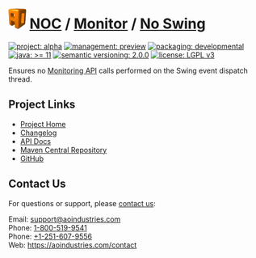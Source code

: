 # [<img src="ao-logo.png" alt="AO Logo" width="35" height="40">](https://github.com/ao-apps) [NOC](https://github.com/ao-apps/noc) / [Monitor](https://github.com/ao-apps/noc-monitor) / [No Swing](https://github.com/ao-apps/noc-monitor-noswing)

[![project: alpha](https://aoindustries.com/ao-badges/project-alpha.svg)](https://aoindustries.com/life-cycle#project-alpha)
[![management: preview](https://aoindustries.com/ao-badges/management-preview.svg)](https://aoindustries.com/life-cycle#management-preview)
[![packaging: developmental](https://aoindustries.com/ao-badges/packaging-developmental.svg)](https://aoindustries.com/life-cycle#packaging-developmental)  
[![java: &gt;= 11](https://aoindustries.com/ao-badges/java-11.svg)](https://docs.oracle.com/en/java/javase/11/docs/api/)
[![semantic versioning: 2.0.0](https://aoindustries.com/ao-badges/semver-2.0.0.svg)](http://semver.org/spec/v2.0.0.html)
[![license: LGPL v3](https://aoindustries.com/ao-badges/license-lgpl-3.0.svg)](https://www.gnu.org/licenses/lgpl-3.0)

Ensures no [Monitoring API](https://github.com/ao-apps/noc-monitor-api) calls performed on the Swing event dispatch thread.

## Project Links
* [Project Home](https://aoindustries.com/noc/monitor/noswing/)
* [Changelog](https://aoindustries.com/noc/monitor/noswing/changelog)
* [API Docs](https://aoindustries.com/noc/monitor/noswing/apidocs/)
* [Maven Central Repository](https://search.maven.org/artifact/com.aoindustries/noc-monitor-noswing)
* [GitHub](https://github.com/ao-apps/noc-monitor-noswing)

## Contact Us
For questions or support, please [contact us](https://aoindustries.com/contact):

Email: [support@aoindustries.com](mailto:support@aoindustries.com)  
Phone: [1-800-519-9541](tel:1-800-519-9541)  
Phone: [+1-251-607-9556](tel:+1-251-607-9556)  
Web: https://aoindustries.com/contact
